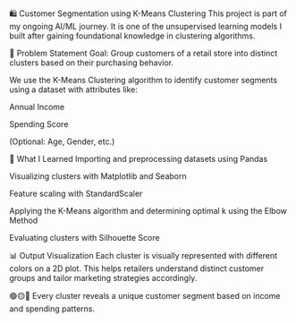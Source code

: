 🛍️ Customer Segmentation using K-Means Clustering
This project is part of my ongoing AI/ML journey.
It is one of the unsupervised learning models I built after gaining foundational knowledge in clustering algorithms.

📌 Problem Statement
Goal: Group customers of a retail store into distinct clusters based on their purchasing behavior.

We use the K-Means Clustering algorithm to identify customer segments using a dataset with attributes like:

Annual Income

Spending Score

(Optional: Age, Gender, etc.)

🧠 What I Learned
Importing and preprocessing datasets using Pandas

Visualizing clusters with Matplotlib and Seaborn

Feature scaling with StandardScaler

Applying the K-Means algorithm and determining optimal k using the Elbow Method

Evaluating clusters with Silhouette Score

📊 Output Visualization
Each cluster is visually represented with different colors on a 2D plot. This helps retailers understand distinct customer groups and tailor marketing strategies accordingly.

🟢🟡🔵 Every cluster reveals a unique customer segment based on income and spending patterns.
